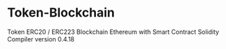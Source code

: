 # Token-Blockchain
Token ERC20 / ERC223 Blockchain Ethereum with Smart Contract Solidity Compiler version 0.4.18
